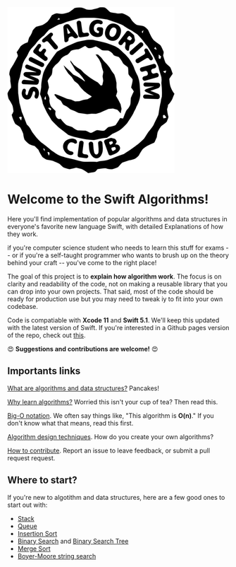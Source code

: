 ![Swift Algorithms](Images/SwiftAlgorithm-410-transp.png)

# Welcome to the Swift Algorithms!

Here you'll find implementation of popular algorithms and data structures in everyone's favorite new language Swift, with detailed Explanations of how they work.

if you're computer science student who needs to learn this stuff for exams -- or if you're a self-taught programmer who wants to brush up on the theory behind your craft -- you've come to the right place!

The goal of this project is to **explain how algorithm work**. The focus is on clarity and readability of the code, not on making a reusable library that you can drop into your own projects. That said, most of the code should be ready for production use but you may need to tweak iy to fit into your own codebase. 

Code is compatiable with **Xcode 11** and **Swift 5.1**. We'll keep this updated with the latest version of Swift. If you're interested in a Github pages version of the repo, check out [this](https://aquarchitect.github.io/swift-algorithm-club/).

:heart_eyes: **Suggestions and contributions are welcome!** :heart_eyes:

## Importants links

[What are algorithms and data structures?](What%20are%20Algorithms.markdown) Pancakes!

[Why learn algorithms?](Why%20Algorithms.markdown) Worried this isn't your cup of tea? Then read this. 

[Big-O notation](Big-O%20Notation.markdown). We often say things like, "This algorithm is **O(n)**." If you don't know what that means, read this first. 

[Algorithm design techniques](Algorithm%20Design.markdown). How do you create your own algorithms?

[How to contribute](). Report an issue to leave feedback, or submit a pull request request. 

## Where to start?

If you're new to algotithm and data structures, here are a few good ones to start out with: 

- [Stack](Stack/)
- [Queue](Queue/)
- [Insertion Sort](Insertion%20Sort)
- [Binary Search](Binary%20Search/) and [Binary Search Tree](Binary%20Search%20Tree/)
- [Merge Sort](Merge%20Sort/)
- [Boyer-Moore string search](Boyer-Moore-Horspool/)

